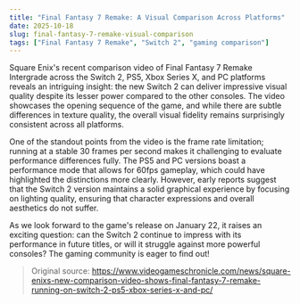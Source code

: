 ```yaml
---
title: "Final Fantasy 7 Remake: A Visual Comparison Across Platforms"
date: 2025-10-18
slug: final-fantasy-7-remake-visual-comparison
tags: ["Final Fantasy 7 Remake", "Switch 2", "gaming comparison"]
---
```


Square Enix's recent comparison video of Final Fantasy 7 Remake Intergrade across the Switch 2, PS5, Xbox Series X, and PC platforms reveals an intriguing insight: the new Switch 2 can deliver impressive visual quality despite its lesser power compared to the other consoles. The video showcases the opening sequence of the game, and while there are subtle differences in texture quality, the overall visual fidelity remains surprisingly consistent across all platforms.

One of the standout points from the video is the frame rate limitation; running at a stable 30 frames per second makes it challenging to evaluate performance differences fully. The PS5 and PC versions boast a performance mode that allows for 60fps gameplay, which could have highlighted the distinctions more clearly. However, early reports suggest that the Switch 2 version maintains a solid graphical experience by focusing on lighting quality, ensuring that character expressions and overall aesthetics do not suffer.

As we look forward to the game's release on January 22, it raises an exciting question: can the Switch 2 continue to impress with its performance in future titles, or will it struggle against more powerful consoles? The gaming community is eager to find out!

> Original source: https://www.videogameschronicle.com/news/square-enixs-new-comparison-video-shows-final-fantasy-7-remake-running-on-switch-2-ps5-xbox-series-x-and-pc/